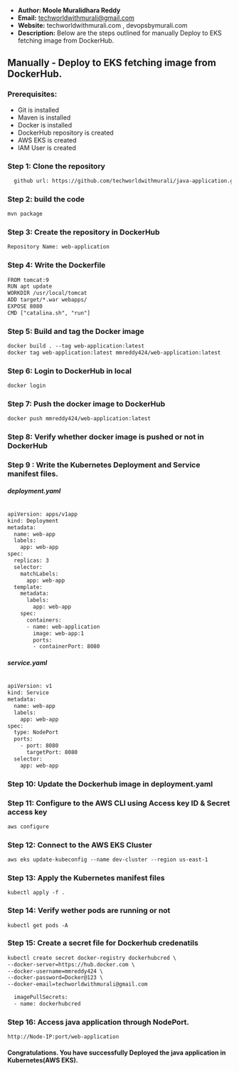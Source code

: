+ <b>Author: Moole Muralidhara Reddy</b></br>
+ <b>Email:</b> techworldwithmurali@gmail.com</br>
+ <b>Website:</b> techworldwithmurali.com , devopsbymurali.com</br>
+ <b>Description:</b> Below are the steps outlined for manually Deploy to EKS fetching image from DockerHub.</br>

## Manually - Deploy to EKS fetching image from DockerHub.

### Prerequisites:
+ Git is installed
+ Maven is installed
+ Docker is installed
+ DockerHub repository is created
+ AWS EKS is created
+ IAM User is created

### Step 1: Clone the repository
  
```xml
  github url: https://github.com/techworldwithmurali/java-application.git
```
### Step 2: build the code
```xml
mvn package
```
### Step 3: Create the repository in DockerHub
```xml
Repository Name: web-application
```
### Step 4: Write the Dockerfile
```xml
FROM tomcat:9
RUN apt update
WORKDIR /usr/local/tomcat
ADD target/*.war webapps/
EXPOSE 8080
CMD ["catalina.sh", "run"]
```
### Step 5: Build and tag the Docker image
```xml
docker build . --tag web-application:latest
docker tag web-application:latest mmreddy424/web-application:latest
```
### Step 6: Login to DockerHub in local
```xml
docker login
```
### Step 7: Push the docker image to DockerHub
```xml
docker push mmreddy424/web-application:latest
```
### Step 8: Verify whether docker image is pushed or not in DockerHub
### Step 9 : Write the Kubernetes Deployment and Service manifest files.
##### deployment.yaml
```xml

apiVersion: apps/v1app
kind: Deployment
metadata:
  name: web-app
  labels:
    app: web-app
spec:
  replicas: 3
  selector:
    matchLabels:
      app: web-app
  template:
    metadata:
      labels:
        app: web-app
    spec:
      containers:
      - name: web-application
        image: web-app:1
        ports:
        - containerPort: 8080
```
##### service.yaml
```xml

apiVersion: v1
kind: Service
metadata:
  name: web-app
  labels:
    app: web-app
spec:
  type: NodePort
  ports:  
    - port: 8080
      targetPort: 8080
  selector:
    app: web-app
```
### Step 10: Update the Dockerhub image in deployment.yaml
### Step 11: Configure  to the AWS CLI using Access key ID & Secret access key
```xml
aws configure
```
### Step 12: Connect to the AWS EKS Cluster
```xml
aws eks update-kubeconfig --name dev-cluster --region us-east-1
````
### Step 13: Apply the Kubernetes manifest files
```
kubectl apply -f .
```
### Step 14: Verify wether pods are running or not
```
kubectl get pods -A
```
### Step 15: Create a secret file for Dockerhub credenatils
```xml
kubectl create secret docker-registry dockerhubcred \
--docker-server=https://hub.docker.com \
--docker-username=mmreddy424 \
--docker-password=Docker@123 \
--docker-email=techworldwithmurali@gmail.com
```
```xml
  imagePullSecrets:
  - name: dockerhubcred

```
### Step 16: Access java application through NodePort.
```
http://Node-IP:port/web-application
```


#### Congratulations. You have successfully Deployed the java application in Kubernetes(AWS EKS).
